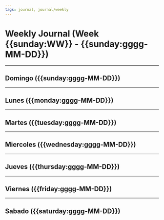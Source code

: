 ```yaml
---
tags: journal, journal/weekly
---
```


# Weekly Journal (Week {{sunday:WW}} - {{sunday:gggg-MM-DD}})

-----
## Domingo ({{sunday:gggg-MM-DD}})

-----
## Lunes ({{monday:gggg-MM-DD}})

-----
## Martes ({{tuesday:gggg-MM-DD}})

-----
## Miercoles ({{wednesday:gggg-MM-DD}})

-----
## Jueves ({{thursday:gggg-MM-DD}})

-----
## Viernes ({{friday:gggg-MM-DD}})

-----
## Sabado ({{saturday:gggg-MM-DD}})

